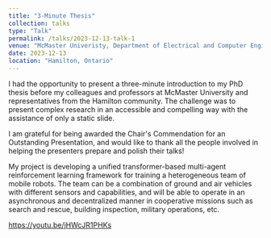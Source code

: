 ```yaml
---
title: "3-Minute Thesis"
collection: talks
type: "Talk"
permalink: /talks/2023-12-13-talk-1
venue: "McMaster Univeristy, Department of Electrical and Computer Engineering"
date: 2023-12-13
location: "Hamilton, Ontario"
---
```


I had the opportunity to present a three-minute introduction to my PhD thesis before my colleagues and professors at McMaster University and representatives from the Hamilton community. The challenge was to present complex research in an accessible and compelling way with the assistance of only a static slide.

I am grateful for being awarded the Chair's Commendation for an Outstanding Presentation, and would like to thank all the people involved in helping the presenters prepare and polish their talks!

My project is developing a unified transformer-based multi-agent reinforcement learning framework for training a heterogeneous team of mobile robots. The team can be a combination of ground and air vehicles with different sensors and capabilities, and will be able to operate in an asynchronous and decentralized manner in cooperative missions such as search and rescue, building inspection, military operations, etc. 

https://youtu.be/jHWcJR1PHKs